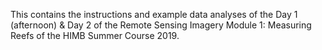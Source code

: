 This contains the instructions and example data analyses of the Day 1 (afternoon) & Day 2 of the Remote Sensing Imagery Module 1: Measuring Reefs of the HIMB Summer Course 2019.